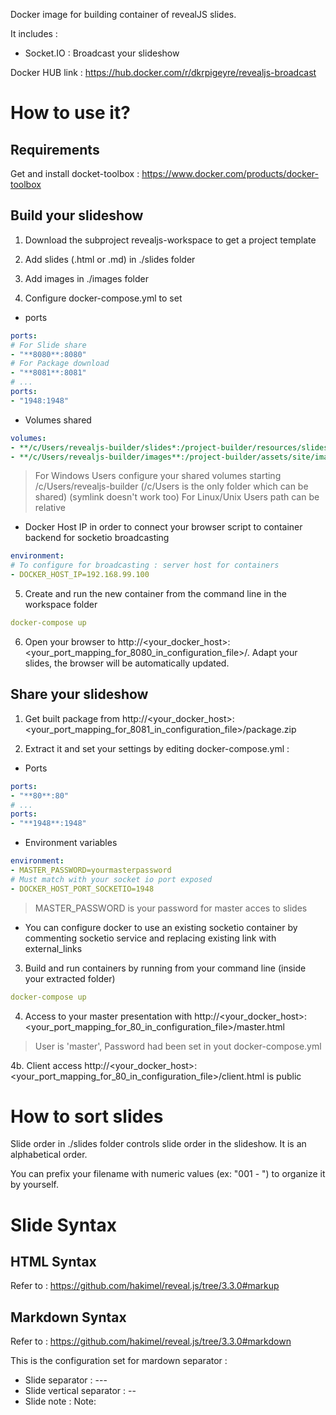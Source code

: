 Docker image for building container of revealJS slides.

It includes :
- Socket.IO : Broadcast your slideshow

Docker HUB link : https://hub.docker.com/r/dkrpigeyre/revealjs-broadcast

# How to use it?

## Requirements

Get and install docket-toolbox : https://www.docker.com/products/docker-toolbox

## Build your slideshow

1. Download the subproject revealjs-workspace to get a project template

2. Add slides (.html or .md) in ./slides folder

3. Add images in ./images folder

4. Configure docker-compose.yml to set

  - ports

```yml
ports:
# For Slide share
- "**8080**:8080"
# For Package download
- "**8081**:8081"
# ...
ports:
- "1948:1948" 
```

  - Volumes shared

```yml
volumes:
- **/c/Users/revealjs-builder/slides*:/project-builder/resources/slides
- **/c/Users/revealjs-builder/images**:/project-builder/assets/site/images
```

> For Windows Users configure your shared volumes starting /c/Users/revealjs-builder (/c/Users is the only folder which can be shared) (symlink doesn't work too)
> For Linux/Unix Users path can be relative

  - Docker Host IP in order to connect your browser script to container backend for socketio broadcasting

```yml
environment:
# To configure for broadcasting : server host for containers
- DOCKER_HOST_IP=192.168.99.100
```

5. Create and run the new container from the command line in the workspace folder

```yml
docker-compose up
```

6. Open your browser to  http://<your_docker_host>:<your_port_mapping_for_8080_in_configuration_file>/. Adapt your slides, the browser will be automatically updated.

## Share your slideshow

1. Get built package from http://<your_docker_host>:<your_port_mapping_for_8081_in_configuration_file>/package.zip

2. Extract it and set your settings by editing docker-compose.yml :

  - Ports

```yml
ports:
- "**80**:80"   
# ...
ports:
- "**1948**:1948" 
```

  - Environment variables

```yml
environment:
- MASTER_PASSWORD=yourmasterpassword
# Must match with your socket io port exposed
- DOCKER_HOST_PORT_SOCKETIO=1948
```

> MASTER_PASSWORD is your password for master acces to slides

  - You can configure docker to use an existing socketio container by commenting socketio service and replacing existing link with external_links

3. Build and run containers by running from your command line (inside your extracted folder)

```yml
docker-compose up
```

4. Access to your master presentation with http://<your_docker_host>:<your_port_mapping_for_80_in_configuration_file>/master.html

> User is 'master', Password had been set in yout docker-compose.yml

4b. Client access http://<your_docker_host>:<your_port_mapping_for_80_in_configuration_file>/client.html is public

# How to sort slides

Slide order in ./slides folder controls slide order in the slideshow. It is an alphabetical order.

You can prefix your filename with numeric values (ex: "001 - ") to organize it by yourself.

# Slide Syntax

## HTML Syntax

Refer to : https://github.com/hakimel/reveal.js/tree/3.3.0#markup

## Markdown Syntax

Refer to : https://github.com/hakimel/reveal.js/tree/3.3.0#markdown

This is the configuration set for mardown separator :

- Slide separator : ---
- Slide vertical separator : --
- Slide note : Note: 